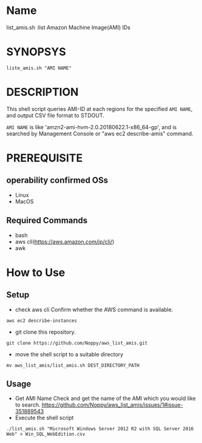 # Name
list_amis.sh  :list Amazon Machine Image(AMI) IDs
# SYNOPSYS
```
liste_amis.sh "AMI NAME"
```
# DESCRIPTION
This shell script queries AMI-ID at each regions for the specified `AMI NAME`, and output CSV file format to STDOUT.

`AMI NAME` is like 'amzn2-ami-hvm-2.0.20180622.1-x86_64-gp', and is searched by Management Console or "aws ec2 describe-amis" command.
# PREREQUISITE
## operability confirmed OSs
- Linux
- MacOS
## Required Commands
- bash
- aws cli(https://aws.amazon.com/jp/cli/)
- awk

# How to Use
## Setup
- check aws cli
Confirm whether the AWS command is available.
```
aws ec2 describe-instances
```
- git clone this repository.
```
git clone https://github.com/Noppy/aws_list_amis.git
```
- move the shell script to a suitable directory
```
mv aws_list_amis/list_amis.sh DEST_DIRECTORY_PATH
```
## Usage
- Get AMI Name
Check and get the name of the AMI which you would like to search.
https://github.com/Noppy/aws_list_amis/issues/1#issue-351889543
- Execute the shell script
```
./list_amis.sh "Microsoft Windows Server 2012 R2 with SQL Server 2016 Web" > Win_SQL_WebEdition.csv
```